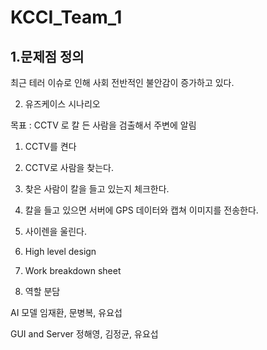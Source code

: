 # KCCI_Team_1

1.문제점 정의
--------------------------------
최근 테러 이슈로 인해 사회 전반적인 불안감이 증가하고 있다.

2. 유즈케이스 시나리오

목표 : CCTV 로 칼 든 사람을 검출해서 주변에 알림

1. CCTV를 켠다
2. CCTV로 사람을 찾는다.
3. 찾은 사람이 칼을 들고 있는지 체크한다.
4. 칼을 들고 있으면 서버에 GPS 데이터와 캡쳐 이미지를 전송한다.
5. 사이렌을 울린다.

3. High level design

4. Work breakdown sheet

5. 역할 분담

AI 모델
임재환, 문병복, 유요섭

GUI and Server
정해영, 김정균, 유요섭
